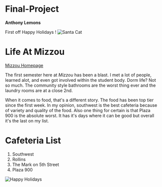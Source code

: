 # Final-Project
**Anthony Lemons**

First off Happy Holidays !
![Santa Cat](https://octodex.github.com/images/saint_nictocat.jpg)

# Life At Mizzou
[Mizzou Homepage](https://missouri.edu)


The first semester here at _Mizzou_ has been a blast. I met a lot of people, learned alot, and even got involved within the student body. Dorm life? Not so much. The community style bathrooms are the worst thing ever and the laundry rooms are at a close 2nd. 

When it comes to food, that's a different story. The food has been top tier since the first week. In my opinion, southwest is the best cafeteria because of variety and quality of the food. Also one thing for certain is that Plaza 900 is the absolute worst. It has it's days where it can be good but overall it's the last on my list. 

# Cafeteria List

1. Southwest
2. Rollins
3. The Mark on 5th Street
4. Plaza 900






![Happy Holidays](https://media.istockphoto.com/photos/happy-holidays-text-with-holiday-evergreen-branches-and-berries-over-picture-id880147466?k=6&m=880147466&s=170667a&w=0&h=mzaNAo362oCzff81HIe5dxumRGCu9sqn-HpHBR3A3o8=)
